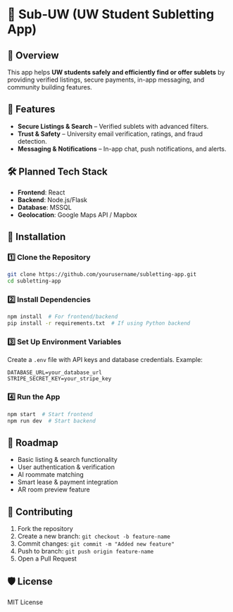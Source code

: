# 🏡 Sub-UW (UW Student Subletting App)

## 📌 Overview  
This app helps **UW students safely and efficiently find or offer sublets** by providing verified listings, secure payments, in-app messaging, and community building features.  

## 🚀 Features  
- **Secure Listings & Search** – Verified sublets with advanced filters.  
- **Trust & Safety** – University email verification, ratings, and fraud detection.  
- **Messaging & Notifications** – In-app chat, push notifications, and alerts.  

## 🛠 Planned Tech Stack  
- **Frontend**: React 
- **Backend**: Node.js/Flask 
- **Database**: MSSQL 
- **Geolocation**: Google Maps API / Mapbox  

## 📖 Installation  
### 1️⃣ Clone the Repository  
```bash  
git clone https://github.com/yourusername/subletting-app.git  
cd subletting-app  
```
### 2️⃣ Install Dependencies  
```bash  
npm install  # For frontend/backend  
pip install -r requirements.txt  # If using Python backend  
```
### 3️⃣ Set Up Environment Variables  
Create a `.env` file with API keys and database credentials. Example:  
```env  
DATABASE_URL=your_database_url  
STRIPE_SECRET_KEY=your_stripe_key  
```
### 4️⃣ Run the App  
```bash  
npm start  # Start frontend  
npm run dev  # Start backend  
```

## 📌 Roadmap  
- Basic listing & search functionality  
- User authentication & verification  
- AI roommate matching  
- Smart lease & payment integration  
- AR room preview feature  

## 🤝 Contributing  
1. Fork the repository  
2. Create a new branch: `git checkout -b feature-name`  
3. Commit changes: `git commit -m "Added new feature"`  
4. Push to branch: `git push origin feature-name`  
5. Open a Pull Request  

## 🛡 License  
MIT License  
